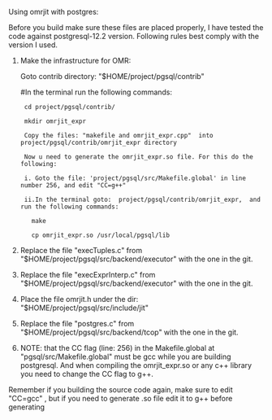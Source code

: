 Using omrjit with postgres:

Before you build make sure these files are placed properly, I have tested the code against postgresql-12.2 version. Following rules best comply with the version
I used.

1. Make the infrastructure for OMR:
   
   Goto contrib directory: "$HOME/project/pgsql/contrib"

    #In the terminal run the following commands:

        cd project/pgsql/contrib/

        mkdir omrjit_expr

        Copy the files: "makefile and omrjit_expr.cpp"  into project/pgsql/contrib/omrjit_expr directory
        
        Now u need to generate the omrjit_expr.so file. For this do the following:
        
        i. Goto the file: 'project/pgsql/src/Makefile.global' in line number 256, and edit "CC=g++"

        ii.In the terminal goto:  project/pgsql/contrib/omrjit_expr,  and run the following commands:

          make

          cp omrjit_expr.so /usr/local/pgsql/lib
        
2. Replace the file "execTuples.c" from "$HOME/project/pgsql/src/backend/executor" with the one in the git.
3. Replace the file "execExprInterp.c" from "$HOME/project/pgsql/src/backend/executor" with the one in the git.
4. Place the file omrjit.h under the dir: "$HOME/project/pgsql/src/include/jit"
5. Replace the file "postgres.c" from "$HOME/project/pgsql/src/backend/tcop" with the one in the git.
6. NOTE: that the CC flag (line: 256) in the Makefile.global at "pgsql/src/Makefile.global" must be gcc while you
   are building postgresql. And when compiling the omrjit_expr.so or any c++ library you need to change the CC flag
   to g++.  

Remember if you building the source code again, make sure to edit "CC=gcc" , but if you need to generate .so file edit it to g++ before generating

